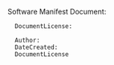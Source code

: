 
Software Manifest
Document: 

      DocumentLicense: 

      Author: 
      DateCreated:
      DocumentLicense

